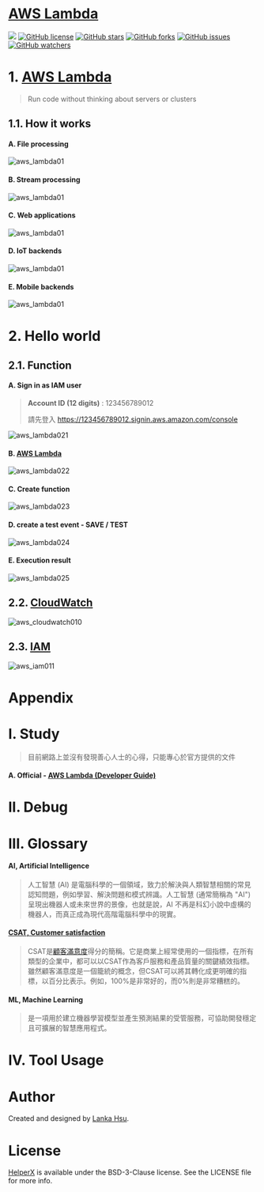 # [AWS Lambda](https://aws.amazon.com/tw/lambda/?nc1=h_ls)

[![](https://img.shields.io/badge/Powered%20by-lankahsu%20-brightgreen.svg)](https://github.com/lankahsu520/HelperX)
[![GitHub license][license-image]][license-url]
[![GitHub stars][stars-image]][stars-url]
[![GitHub forks][forks-image]][forks-url]
[![GitHub issues][issues-image]][issues-image]
[![GitHub watchers][watchers-image]][watchers-image]

[license-image]: https://img.shields.io/github/license/lankahsu520/HelperX.svg
[license-url]: https://github.com/lankahsu520/HelperX/blob/master/LICENSE
[stars-image]: https://img.shields.io/github/stars/lankahsu520/HelperX.svg
[stars-url]: https://github.com/lankahsu520/HelperX/stargazers
[forks-image]: https://img.shields.io/github/forks/lankahsu520/HelperX.svg
[forks-url]: https://github.com/lankahsu520/HelperX/network
[issues-image]: https://img.shields.io/github/issues/lankahsu520/HelperX.svg
[issues-url]: https://github.com/lankahsu520/HelperX/issues
[watchers-image]: https://img.shields.io/github/watchers/lankahsu520/HelperX.svg
[watchers-url]: https://github.com/lankahsu520/HelperX/watchers

# 1. [AWS Lambda](https://docs.aws.amazon.com/zh_tw/lambda/latest/dg/welcome.html)

> Run code without thinking about servers or clusters

## 1.1. How it works

#### A. File processing
![aws_lambda01](./images/aws_lambda01.png)
#### B. Stream processing
![aws_lambda01](./images/aws_lambda02.png)
#### C. Web applications
![aws_lambda01](./images/aws_lambda03.png)
#### D. IoT backends
![aws_lambda01](./images/aws_lambda04.png)
#### E. Mobile backends
![aws_lambda01](./images/aws_lambda05.png)

# 2. Hello world

## 2.1. Function

#### A. Sign in as IAM user

> **Account ID (12 digits)** : 123456789012
>
> 請先登入 https://123456789012.signin.aws.amazon.com/console

![aws_lambda021](./images/aws_lambda021.png)

#### B. [AWS Lambda](https://us-west-1.console.aws.amazon.com/lambda/home?region=us-west-1#/)
![aws_lambda022](./images/aws_lambda022.png)

#### C. Create function
![aws_lambda023](./images/aws_lambda023.png)

#### D. create a test event - SAVE / TEST
![aws_lambda024](./images/aws_lambda024.png)

#### E. Execution result
![aws_lambda025](./images/aws_lambda025.png)

## 2.2. [CloudWatch](https://us-west-1.console.aws.amazon.com/cloudwatch/home?region=us-west-1#)

![aws_cloudwatch010](./images/aws_cloudwatch010.png)

## 2.3. [IAM](https://us-east-1.console.aws.amazon.com/iamv2/home?region=us-east-1#/roles)
![aws_iam011](./images/aws_iam011.png)


# Appendix

# I. Study

> 目前網路上並沒有發現善心人士的心得，只能專心於官方提供的文件

#### A. Official - [AWS Lambda (Developer Guide)](https://docs.aws.amazon.com/lambda/latest/dg/welcome.html)

# II. Debug

# III. Glossary

####  AI, Artificial Intelligence

>人工智慧 (AI) 是電腦科學的一個領域，致力於解決與人類智慧相關的常見認知問題，例如學習、解決問題和模式辨識。人工智慧 (通常簡稱為 "AI") 呈現出機器人或未來世界的景像，也就是說，AI 不再是科幻小說中虛構的機器人，而真正成為現代高階電腦科學中的現實。

#### [CSAT, Customer satisfaction][1]

[1]: https://www.qualtrics.com/hk/experience-management/customer/what-is-csat/ "qualtrics"
>CSAT是[顧客滿意度](https://www.qualtrics.com/au/experience-management/customer/customer-satisfaction/)得分的簡稱。它是商業上經常使用的一個指標，在所有類型的企業中，都可以以CSAT作為客戶服務和產品質量的關鍵績效指標。雖然顧客滿意度是一個籠統的概念，但CSAT可以將其轉化成更明確的指標，以百分比表示。例如，100%是非常好的，而0%則是非常糟糕的。

#### ML, Machine Learning

>是一項用於建立機器學習模型並產生預測結果的受管服務，可協助開發穩定且可擴展的智慧應用程式。

# IV. Tool Usage


# Author

Created and designed by [Lanka Hsu](lankahsu@gmail.com).

# License

[HelperX](https://github.com/lankahsu520/HelperX) is available under the BSD-3-Clause license. See the LICENSE file for more info.
